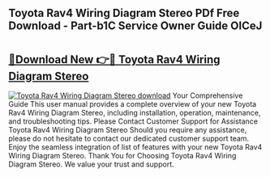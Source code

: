 ## Toyota Rav4 Wiring Diagram Stereo PDf Free Download - Part-b1C Service Owner Guide OICeJ

# <h2><a href="http://dfn6pe.blite.top/?on=Toyota+Rav4+Wiring+Diagram+Stereo">🔗Download New 👉🔴 Toyota Rav4 Wiring Diagram Stereo</a></h2>

[![Toyota Rav4 Wiring Diagram Stereo download](https://i.imgur.com/lujVjoI.png)](http://dfn6pe.blite.top/?on=Toyota+Rav4+Wiring+Diagram+Stereo)
Your Comprehensive Guide This user manual provides a complete overview of your new Toyota Rav4 Wiring Diagram Stereo, including installation, operation, maintenance, and troubleshooting tips. Please Contact Customer Support for Assistance Toyota Rav4 Wiring Diagram Stereo Should you require any assistance, please do not hesitate to contact our dedicated customer support team. Enjoy the seamless integration of list of features with your new Toyota Rav4 Wiring Diagram Stereo. Thank You for Choosing Toyota Rav4 Wiring Diagram Stereo. We value your trust and support.
